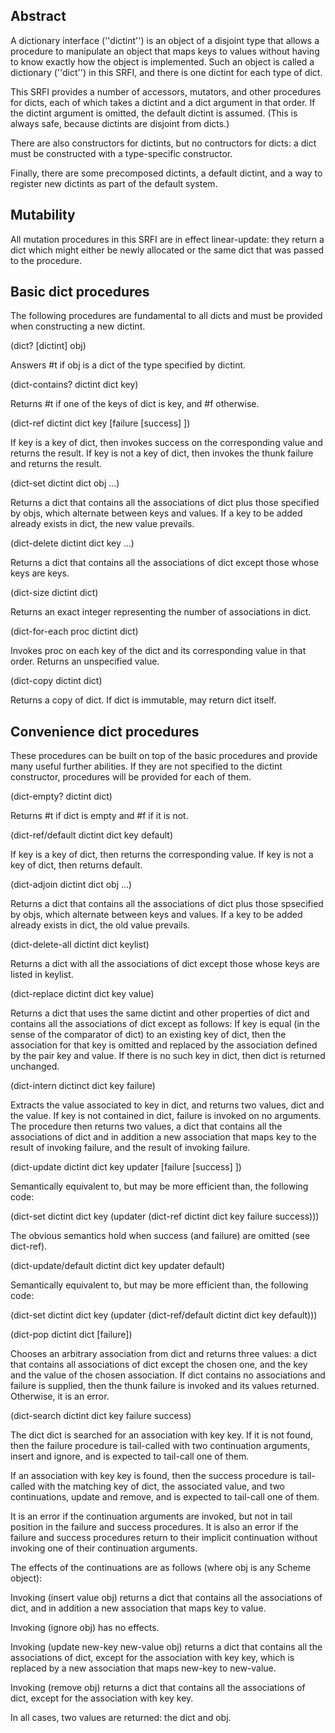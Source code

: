 ## Abstract

A dictionary interface (''dictint'') is an object of a disjoint type that allows
a procedure to manipulate an object that maps keys to values
without having to know exactly how the object is implemented.
Such an object is called a dictionary (''dict'') in this SRFI,
and there is one dictint for each type of dict.

This SRFI provides
a number of accessors, mutators, and other procedures for dicts,
each of which takes a dictint and a dict argument in that order.
If the dictint argument is omitted, the default dictint is assumed.
(This is always safe, because dictints are disjoint from dicts.)

There are also constructors for dictints,
but no contructors for dicts: a dict must be constructed with
a type-specific constructor.

Finally, there are some precomposed dictints, a default dictint,
and a way to register new dictints as part of the default system.

## Mutability

All mutation procedures in this SRFI are in effect linear-update:
they return a dict which might either be newly allocated
or the same dict that was passed to the procedure.

## Basic dict procedures

The following procedures are fundamental to all dicts
and must be provided when constructing a new dictint.

(dict? [dictint] obj)

Answers #t if obj is a dict of the type specified by dictint.

(dict-contains? dictint dict key)

Returns #t if one of the keys of dict is key, and #f otherwise.

(dict-ref dictint dict key [failure [success] ])

If key is a key of dict, then invokes success on the corresponding value
and returns the result.
If key is not a key of dict, then invokes the thunk failure and
returns the result.

(dict-set dictint dict obj ...)

Returns a dict that contains all the associations of dict
plus those specified by objs, which alternate between keys and values.
If a key to be added already exists in dict, the new value prevails.

(dict-delete dictint dict key ...)

Returns a dict that contains all the associations of dict except those
whose keys are keys.

(dict-size dictint dict)

Returns an exact integer representing the number of associations in dict.

(dict-for-each proc dictint dict)

Invokes proc on each key of the dict and its corresponding value in that order.
Returns an unspecified value.

(dict-copy dictint dict)

Returns a copy of dict.  If dict is immutable, may return dict itself.

## Convenience dict procedures

These procedures can be built on top of the basic procedures
and provide many useful further abilities.  If they are not
specified to the dictint constructor, procedures will be provided
for each of them.

(dict-empty? dictint dict)

Returns #t if dict is empty and #f if it is not.

(dict-ref/default dictint dict key default)

If key is a key of dict, then returns the corresponding value.
If key is not a key of dict, then returns default.

(dict-adjoin dictint dict obj ...)

Returns a dict that contains all the associations of dict
plus those spsecified by objs, which alternate between keys and values.
If a key to be added already exists in dict, the old value prevails.

(dict-delete-all dictint dict keylist)

Returns a dict with all the associations of dict except those whose
keys are listed in keylist.

(dict-replace dictint dict key value)

Returns a dict that uses the same dictint and other properties of dict
and contains all the associations of dict except as follows:
If key is equal (in the sense of the comparator of dict) to an existing key of dict,
then the association for that key is omitted and replaced by the association
defined by the pair key and value. If there is no such key in dict,
then dict is returned unchanged.

(dict-intern dictinct dict key failure)

Extracts the value associated to key in dict, and returns two values, dict and the value.
If key is not contained in dict, failure is invoked on no arguments.
The procedure then returns two values, a dict that contains all the associations of dict
and in addition a new association that maps key to the result of invoking failure, 
and the result of invoking failure.

(dict-update dictint dict key updater [failure [success] ])

Semantically equivalent to, but may be more efficient than, the following code:

  (dict-set dictint dict key (updater (dict-ref dictint dict key failure success)))

The obvious semantics hold when success (and failure) are omitted (see dict-ref).

(dict-update/default dictint dict key updater default)

Semantically equivalent to, but may be more efficient than, the following code:

  (dict-set dictint dict key (updater (dict-ref/default dictint dict key default)))

(dict-pop dictint dict [failure])

Chooses an arbitrary association from dict and returns three values:
a dict that contains all associations of dict except the chosen one,
and the key and the value of the chosen association. 
If dict contains no associations and failure is supplied,
then the thunk failure is invoked and its values returned.
Otherwise, it is an error.

(dict-search dictint dict key failure success)

The dict dict is searched for an association with key key.
If it is not found, then the failure procedure is tail-called
with two continuation arguments, insert and ignore,
and is expected to tail-call one of them.

If an association with key key is found, then the success procedure is tail-called
with the matching key of dict, the associated value,
and two continuations, update and remove, and is expected to tail-call one of them.

It is an error if the continuation arguments are invoked,
but not in tail position in the failure and success procedures.
It is also an error if the failure and success procedures
return to their implicit continuation without invoking
one of their continuation arguments.

The effects of the continuations are as follows
(where obj is any Scheme object):

Invoking (insert value obj) returns a dict that
contains all the associations of dict,
and in addition a new association that maps key to value.

Invoking (ignore obj) has no effects.

Invoking (update new-key new-value obj) returns a dict that
contains all the associations of dict,
except for the association with key key,
which is replaced by a new association that maps new-key to new-value.

Invoking (remove obj) returns a dict that
contains all the associations of dict,
except for the association with key key.

In all cases, two values are returned:
the dict and obj.

